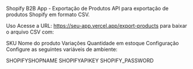 Shopify B2B App - Exportação de Produtos
API para exportação de produtos Shopify em formato CSV.

Uso
Acesse a URL: https://seu-app.vercel.app/export-products para baixar o arquivo CSV com:

SKU
Nome do produto
Variações
Quantidade em estoque
Configuração
Configure as seguintes variáveis de ambiente:

SHOPIFYSHOPNAME
SHOPIFYAPIKEY
SHOPIFY_PASSWORD

